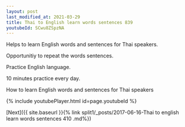 ```yaml
---
layout: post
last_modified_at: 2021-03-29
title: Thai to English learn words sentences 839 
youtubeId: SCwu8ZSpzNA
---
```

 
 
Helps to learn English words and sentences for Thai speakers.

Opportunitiy to repeat the words sentences. 

Practice English language. 
 
10 minutes practice every day. 
 
How to learn English words and sentences for Thai speakers 
 
{% include youtubePlayer.html id=page.youtubeId %}
 
 
[Next]({{ site.baseurl }}{% link  split1/_posts/2017-06-16-Thai to english learn words sentences 410 .md%})
 
